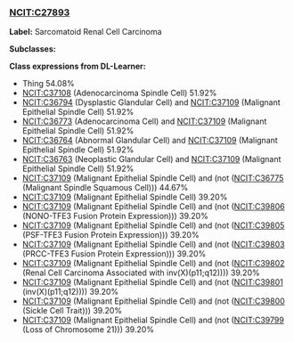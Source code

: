
### [NCIT:C27893](http://purl.obolibrary.org/obo/NCIT_C27893)
**Label:** Sarcomatoid Renal Cell Carcinoma

**Subclasses:** 

**Class expressions from DL-Learner:**

- Thing 54.08%
- [NCIT:C37108](http://purl.obolibrary.org/obo/NCIT_C37108) (Adenocarcinoma Spindle Cell) 51.92%
- [NCIT:C36794](http://purl.obolibrary.org/obo/NCIT_C36794) (Dysplastic Glandular Cell) and [NCIT:C37109](http://purl.obolibrary.org/obo/NCIT_C37109) (Malignant Epithelial Spindle Cell) 51.92%
- [NCIT:C36773](http://purl.obolibrary.org/obo/NCIT_C36773) (Adenocarcinoma Cell) and [NCIT:C37109](http://purl.obolibrary.org/obo/NCIT_C37109) (Malignant Epithelial Spindle Cell) 51.92%
- [NCIT:C36764](http://purl.obolibrary.org/obo/NCIT_C36764) (Abnormal Glandular Cell) and [NCIT:C37109](http://purl.obolibrary.org/obo/NCIT_C37109) (Malignant Epithelial Spindle Cell) 51.92%
- [NCIT:C36763](http://purl.obolibrary.org/obo/NCIT_C36763) (Neoplastic Glandular Cell) and [NCIT:C37109](http://purl.obolibrary.org/obo/NCIT_C37109) (Malignant Epithelial Spindle Cell) 51.92%
- [NCIT:C37109](http://purl.obolibrary.org/obo/NCIT_C37109) (Malignant Epithelial Spindle Cell) and (not ([NCIT:C36775](http://purl.obolibrary.org/obo/NCIT_C36775) (Malignant Spindle Squamous Cell))) 44.67%
- [NCIT:C37109](http://purl.obolibrary.org/obo/NCIT_C37109) (Malignant Epithelial Spindle Cell) 39.20%
- [NCIT:C37109](http://purl.obolibrary.org/obo/NCIT_C37109) (Malignant Epithelial Spindle Cell) and (not ([NCIT:C39806](http://purl.obolibrary.org/obo/NCIT_C39806) (NONO-TFE3 Fusion Protein Expression))) 39.20%
- [NCIT:C37109](http://purl.obolibrary.org/obo/NCIT_C37109) (Malignant Epithelial Spindle Cell) and (not ([NCIT:C39805](http://purl.obolibrary.org/obo/NCIT_C39805) (PSF-TFE3 Fusion Protein Expression))) 39.20%
- [NCIT:C37109](http://purl.obolibrary.org/obo/NCIT_C37109) (Malignant Epithelial Spindle Cell) and (not ([NCIT:C39803](http://purl.obolibrary.org/obo/NCIT_C39803) (PRCC-TFE3 Fusion Protein Expression))) 39.20%
- [NCIT:C37109](http://purl.obolibrary.org/obo/NCIT_C37109) (Malignant Epithelial Spindle Cell) and (not ([NCIT:C39802](http://purl.obolibrary.org/obo/NCIT_C39802) (Renal Cell Carcinoma Associated with inv(X)(p11;q12)))) 39.20%
- [NCIT:C37109](http://purl.obolibrary.org/obo/NCIT_C37109) (Malignant Epithelial Spindle Cell) and (not ([NCIT:C39801](http://purl.obolibrary.org/obo/NCIT_C39801) (inv(X)(p11;q12)))) 39.20%
- [NCIT:C37109](http://purl.obolibrary.org/obo/NCIT_C37109) (Malignant Epithelial Spindle Cell) and (not ([NCIT:C39800](http://purl.obolibrary.org/obo/NCIT_C39800) (Sickle Cell Trait))) 39.20%
- [NCIT:C37109](http://purl.obolibrary.org/obo/NCIT_C37109) (Malignant Epithelial Spindle Cell) and (not ([NCIT:C39799](http://purl.obolibrary.org/obo/NCIT_C39799) (Loss of Chromosome 21))) 39.20%



